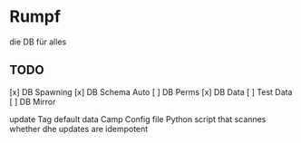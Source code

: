 # Rumpf

die DB für alles

## TODO

[x] DB Spawning
[x] DB Schema Auto
[ ] DB Perms
[x] DB Data
[ ] Test Data
[ ] DB Mirror

update Tag default data
Camp Config file
Python script that scannes whether dhe updates are idempotent